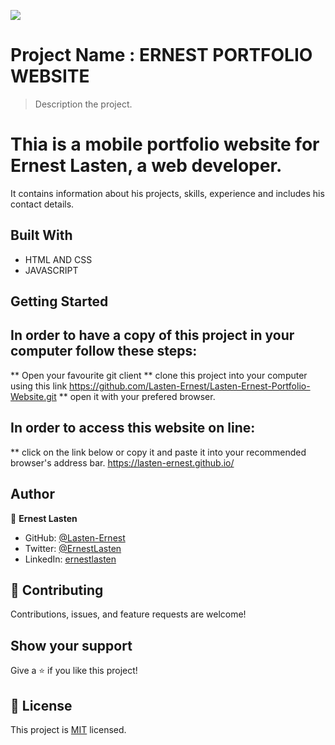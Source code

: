 ![](https://img.shields.io/badge/Microverse-blueviolet)

# Project Name : ERNEST PORTFOLIO WEBSITE

> Description the project.
# Thia is a mobile portfolio website for Ernest Lasten, a web developer.
It contains information about his projects, skills, experience and includes his contact details. 


## Built With

- HTML AND CSS
- JAVASCRIPT


## Getting Started

## In order to have a copy of this project in your computer follow these steps:
** Open your favourite git client
** clone this project into your computer using this link https://github.com/Lasten-Ernest/Lasten-Ernest-Portfolio-Website.git 
** open it with your prefered browser.


## In order to access this website on line:
** click on the link below or copy it and paste it into your recommended browser's address bar.
    https://lasten-ernest.github.io/
    


## Author

👤 **Ernest Lasten**

- GitHub: [@Lasten-Ernest](https://github.com/Lasten-Ernest)
- Twitter: [@ErnestLasten](https://twitter.com/ErnestLasten)
- LinkedIn: [ernestlasten](https://mw.linkedin.com/in/ernest-lasten-613990197)



## 🤝 Contributing

Contributions, issues, and feature requests are welcome!

## Show your support

Give a ⭐️ if you like this project!


## 📝 License

This project is [MIT](./MIT.md) licensed.
